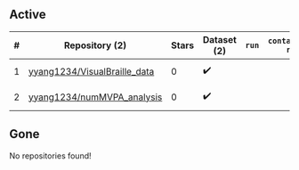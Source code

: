 ## Active
| # | Repository (2) | Stars | Dataset (2) | `run` | `containers-run` | Last Modified |
| --- | --- | --- | --- | --- | --- | --- |
| 1 | [yyang1234/VisualBraille_data](https://github.com/yyang1234/VisualBraille_data) | 0 | :heavy_check_mark: |  |  | 2023-05-24 19:40:45+00:00 |
| 2 | [yyang1234/numMVPA_analysis](https://github.com/yyang1234/numMVPA_analysis) | 0 | :heavy_check_mark: |  |  | 2024-02-01 12:22:03+00:00 |

## Gone
No repositories found!
